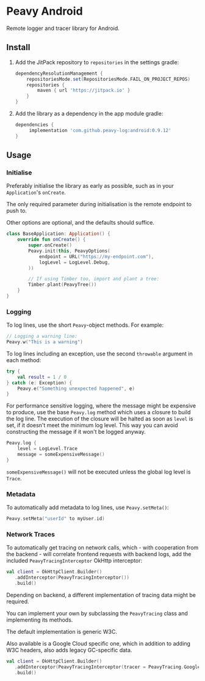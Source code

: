 # Peavy Android

Remote logger and tracer library for Android.

## Install

1. Add the JitPack repository to `repositories` in the settings gradle:

    ```groovy
    dependencyResolutionManagement {
        repositoriesMode.set(RepositoriesMode.FAIL_ON_PROJECT_REPOS)
        repositories {
            maven { url 'https://jitpack.io' }
        }
    }
    ```

2. Add the library as a dependency in the app module gradle:

    ```groovy
    dependencies {
         implementation 'com.github.peavy-log:android:0.9.12'
    }
    ```

## Usage

### Initialise
Preferably initialise the library as early as possible, such as in your `Application`'s `onCreate`.

The only required parameter during initialisation is the remote endpoint to push to.

Other options are optional, and the defaults should suffice.

```kotlin
class BaseApplication: Application() {
    override fun onCreate() {
        super.onCreate()
        Peavy.init(this, PeavyOptions(
            endpoint = URL("https://my-endpoint.com"),
            logLevel = LogLevel.Debug,
        ))

        // If using Timber too, import and plant a tree:
        Timber.plant(PeavyTree())
    }
}
```

### Logging

To log lines, use the short `Peavy`-object methods. For example:

```kotlin
// Logging a warning line:
Peavy.w("This is a warning")
```

To log lines including an exception, use the second `throwable` argument in each method:

```kotlin
try {
    val result = 1 / 0
} catch (e: Exception) {
    Peavy.e("Something unexpected happened", e)
}
```

For performance sensitive logging, where the message might be expensive to produce, use the base `Peavy.log` method which uses a closure to build the log line.
The execution of the closure will be halted as soon as `level` is set, if it doesn't meet the minimum log level.
This way you can avoid constructing the message if it won't be logged anyway.

```kotlin
Peavy.log {
    level = LogLevel.Trace
    message = someExpensiveMessage()
}
```

`someExpensiveMessage()` will not be executed unless the global log level is `Trace`. 

### Metadata

To automatically add metadata to log lines, use `Peavy.setMeta()`:

```kotlin
Peavy.setMeta("userId" to myUser.id)
```

### Network Traces

To automatically get tracing on network calls, which - with cooperation from the backend -
will correlate frontend requests with backend logs, add the included `PeavyTracingInterceptor` OkHttp interceptor:

```kotlin
val client = OkHttpClient.Builder()
   .addInterceptor(PeavyTracingInterceptor())
   .build()
```

Depending on backend, a different implementation of tracing data might be required.

You can implement your own by subclassing the `PeavyTracing` class and implementing its methods.

The default implementation is generic W3C.

Also available is a Google Cloud specific one, which in addition to adding W3C headers,
also adds legacy GC-specific data.

```kotlin
val client = OkHttpClient.Builder()
   .addInterceptor(PeavyTracingInterceptor(tracer = PeavyTracing.GoogleCloud))
   .build()
```
